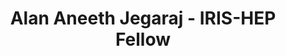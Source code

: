 ---
permalink: /fellows/AlanAneethJegaraj.html
layout: fellow
pagetype: fellow
active: false
title: Alan Aneeth Jegaraj - IRIS-HEP Fellow
fellow-name: Alan Aneeth Jegaraj
project_title: Matrix Factorization for Primary Vertex Reconstruction in LHCb
focus-area: ia
dates:
  start: 2020-06-01
  end: 2020-08-31
photo: /assets/images/team/Alan-AneethJegaraj.jpeg
institution: University of Cincinnati
website:
e-mail: aneethaj@mail.uc.edu
mentors:
- Gowtham Atluri (Asst. Professor, Dept. EECS, UC)
- Mike Sokoloff (Professor, Dept. Physics, UC)
project_goal: >
  The Large Hadron Collider beauty detector (LHCb) aims to answer the question “Why
  is matter more prevalent than anti-matter in the         observable Universe” by
  studying beauty/bottom quarks (b-quarks) and their anti-matter counterpart (b anti-quarks)
  which were abundant at the time after Big-Bang. The LHCb detector is expected to
  produce 4Tb/sec of data when it starts running in 2021 after the LS2 maintenance
  is completed. This calls for efficient track and primary vertex (PV) reconstruction
  algorithms to analyze data effectively within a practical time frame using relatively
  low powered computers. This project aims to develop a python workflow to test the
  viability of matrix factorization for PV identification, specifically Matrix tri-factorization
  with orthogonality constraints.

proposal: /assets/pdf/Fellow-Alan-AneethJegaraj-Proposal.pdf
presentations:
- title: Matrix Factorization for PV finding in LHCb
  date: 2020-10-05
  url: https://indico.cern.ch/event/946431/contributions/3976996/attachments/2115968/3560329/Jegaraj-Fellowship-Presentation_2020.pdf
  meeting: IRIS-HEP Topical Meetings
  meetingurl: https://indico.cern.ch/event/946431/
  recordingurl: https://www.youtube.com/watch?v=6gCp1BwQHdg
  focus-area: ia
github-username: alanjoshua

linkedin-profile: https://www.linkedin.com/in/alan-joshua-aneeth-jegaraj
---